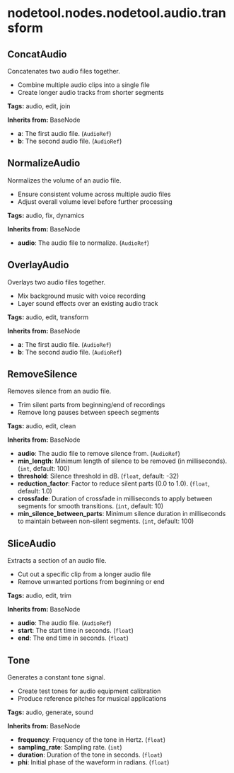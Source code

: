 # nodetool.nodes.nodetool.audio.transform

## ConcatAudio

Concatenates two audio files together.

- Combine multiple audio clips into a single file
- Create longer audio tracks from shorter segments

**Tags:** audio, edit, join

**Inherits from:** BaseNode

- **a**: The first audio file. (`AudioRef`)
- **b**: The second audio file. (`AudioRef`)

## NormalizeAudio

Normalizes the volume of an audio file.

- Ensure consistent volume across multiple audio files
- Adjust overall volume level before further processing

**Tags:** audio, fix, dynamics

**Inherits from:** BaseNode

- **audio**: The audio file to normalize. (`AudioRef`)

## OverlayAudio

Overlays two audio files together.

- Mix background music with voice recording
- Layer sound effects over an existing audio track

**Tags:** audio, edit, transform

**Inherits from:** BaseNode

- **a**: The first audio file. (`AudioRef`)
- **b**: The second audio file. (`AudioRef`)

## RemoveSilence

Removes silence from an audio file.

- Trim silent parts from beginning/end of recordings
- Remove long pauses between speech segments

**Tags:** audio, edit, clean

**Inherits from:** BaseNode

- **audio**: The audio file to remove silence from. (`AudioRef`)
- **min_length**: Minimum length of silence to be removed (in milliseconds). (`int`, default: 100)
- **threshold**: Silence threshold in dB. (`float`, default: -32)
- **reduction_factor**: Factor to reduce silent parts (0.0 to 1.0). (`float`, default: 1.0)
- **crossfade**: Duration of crossfade in milliseconds to apply between segments for smooth transitions. (`int`, default: 10)
- **min_silence_between_parts**: Minimum silence duration in milliseconds to maintain between non-silent segments. (`int`, default: 100)

## SliceAudio

Extracts a section of an audio file.

- Cut out a specific clip from a longer audio file
- Remove unwanted portions from beginning or end

**Tags:** audio, edit, trim

**Inherits from:** BaseNode

- **audio**: The audio file. (`AudioRef`)
- **start**: The start time in seconds. (`float`)
- **end**: The end time in seconds. (`float`)

## Tone

Generates a constant tone signal.

- Create test tones for audio equipment calibration
- Produce reference pitches for musical applications

**Tags:** audio, generate, sound

**Inherits from:** BaseNode

- **frequency**: Frequency of the tone in Hertz. (`float`)
- **sampling_rate**: Sampling rate. (`int`)
- **duration**: Duration of the tone in seconds. (`float`)
- **phi**: Initial phase of the waveform in radians. (`float`)
